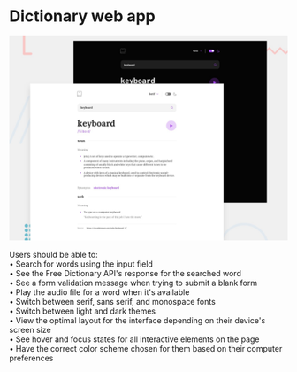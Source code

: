 # Dictionary web app

![Design preview for the Dictionary web app coding challenge](./preview.jpg)

Users should be able to:  
• Search for words using the input field  
• See the Free Dictionary API's response for the searched word  
• See a form validation message when trying to submit a blank form  
• Play the audio file for a word when it's available  
• Switch between serif, sans serif, and monospace fonts  
• Switch between light and dark themes  
• View the optimal layout for the interface depending on their device's screen size  
• See hover and focus states for all interactive elements on the page  
• Have the correct color scheme chosen for them based on their computer preferences
